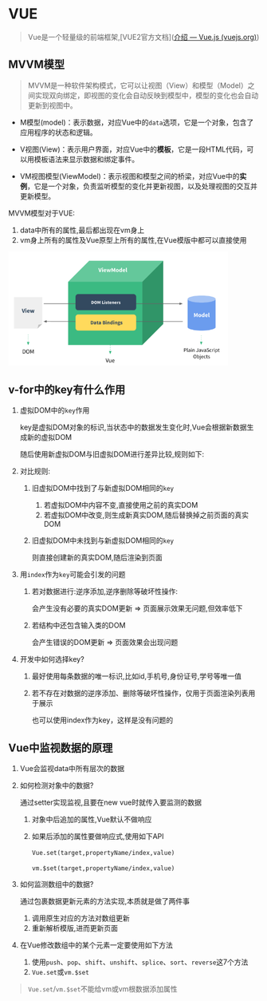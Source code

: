 # VUE

> Vue是一个轻量级的前端框架,[VUE2官方文档]([介绍 — Vue.js (vuejs.org)](https://v2.cn.vuejs.org/v2/guide/))

## MVVM模型

> MVVM是一种软件架构模式，它可以让视图（View）和模型（Model）之间实现双向绑定，即视图的变化会自动反映到模型中，模型的变化也会自动更新到视图中。

- M模型(model)：表示数据，对应Vue中的`data`选项，它是一个对象，包含了应用程序的状态和逻辑。

- V视图(View)：表示用户界面，对应Vue中的**模板**，它是一段HTML代码，可以用模板语法来显示数据和绑定事件。

- VM视图模型(ViewModel)：表示视图和模型之间的桥梁，对应Vue中的**实例**，它是一个对象，负责监听模型的变化并更新视图，以及处理视图的交互并更新模型。

MVVM模型对于VUE:

1. data中所有的属性,最后都出现在vm身上
2. vm身上所有的属性及Vue原型上所有的属性,在Vue模版中都可以直接使用

<img src="../img/MVVM.png" alt="MVVM" style="zoom: 67%;" />



## v-for中的key有什么作用

1. 虚拟DOM中的`key`作用

   key是虚拟DOM对象的标识,当状态中的数据发生变化时,Vue会根据新数据生成新的虚拟DOM

   随后使用新虚拟DOM与旧虚拟DOM进行差异比较,规则如下:

2. 对比规则:

   1. 旧虚拟DOM中找到了与新虚拟DOM相同的`key`

      1. 若虚拟DOM中内容不变,直接使用之前的真实DOM
      2. 若虚拟DOM中改变,则生成新真实DOM,随后替换掉之前页面的真实DOM

   2. 旧虚拟DOM中未找到与新虚拟DOM相同的`key`

      则直接创建新的真实DOM,随后渲染到页面

3. 用`index`作为`key`可能会引发的问题

   1. 若对数据进行:逆序添加,逆序删除等破坏性操作:

      会产生没有必要的真实DOM更新 => 页面展示效果无问题,但效率低下

   2. 若结构中还包含输入类的DOM

      会产生错误的DOM更新 => 页面效果会出现问题

4. 开发中如何选择key?

   1. 最好使用每条数据的唯一标识,比如id,手机号,身份证号,学号等唯一值

   2. 若不存在对数据的逆序添加、删除等破坏性操作，仅用于页面渲染列表用于展示

      也可以使用index作为key，这样是没有问题的
      
      

## Vue中监视数据的原理

1. Vue会监视data中所有层次的数据

2. 如何检测对象中的数据?

   通过setter实现监视,且要在new vue时就传入要监测的数据

   1. 对象中后追加的属性,Vue默认不做响应

   2. 如果后添加的属性要做响应式,使用如下API

      `Vue.set(target,propertyName/index,value)`

      `vm.$set(target,propertyName/index,value)`

3. 如何监测数组中的数据?

   通过包裹数据更新元素的方法实现,本质就是做了两件事

   1. 调用原生对应的方法对数组更新
   2. 重新解析模版,进而更新页面

4. 在Vue修改数组中的某个元素一定要使用如下方法

   1. 使用`push`、`pop`、`shift`、`unshift`、`splice`、`sort`、`reverse`这7个方法
   2. `Vue.set`或`vm.$set`

> `Vue.set`/`vm.$set`不能给vm或vm根数据添加属性